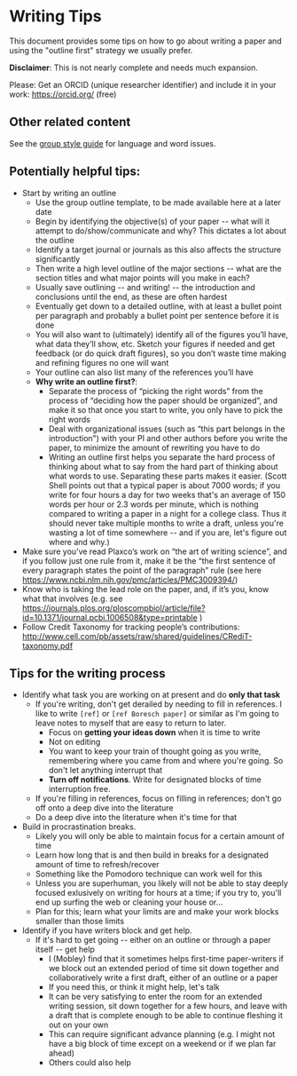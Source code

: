 # Writing Tips

This document provides some tips on how to go about writing a paper and using the "outline first" strategy we usually prefer.

**Disclaimer**: This is not nearly complete and needs much expansion.

Please: Get an ORCID (unique researcher identifier) and include it in your work: https://orcid.org/ (free)

## Other related content
See the [group style guide](https://github.com/MobleyLab/Training/blob/main/Writing/StyleGuide.md) for language and word issues.

## Potentially helpful tips:
- Start by writing an outline
    - Use the group outline template, to be made available here at a later date
    - Begin by identifying the objective(s) of your paper -- what will it attempt to do/show/communicate and why? This dictates a lot about the outline
    - Identify a target journal or journals as this also affects the structure significantly
    - Then write a high level outline of the major sections -- what are the section titles and what major points will you make in each?
    - Usually save outlining -- and writing! -- the introduction and conclusions until the end, as these are often hardest
    - Eventually get down to a detailed outline, with at least a bullet point per paragraph and probably a bullet point per sentence before it is done
    - You will also want to (ultimately) identify all of the figures you’ll have, what data they’ll show, etc. Sketch your figures if needed and get feedback (or do quick draft figures), so you don’t waste time making and refining figures no one will want
    - Your outline can also list many of the references you’ll have
    - **Why write an outline first?**:
        - Separate the process of “picking the right words” from the process of “deciding how the paper should be organized”, and make it so that once you start to write, you only have to pick the right words
        - Deal with organizational issues (such as “this part belongs in the introduction") with your PI and other authors before you write the paper, to minimize the amount of rewriting you have to do
        - Writing an outline first helps you separate the hard process of thinking about what to say from the hard part of thinking about what words to use. Separating these parts makes it easier. (Scott Shell points out that a typical paper is about 7000 words; if you write for four hours a day for two weeks that's an average of 150 words per hour or 2.3 words per minute, which is nothing compared to writing a paper in a night for a college class. Thus it should never take multiple months to write a draft, unless you're wasting a lot of time somewhere -- and if you are, let's figure out where and why.)
- Make sure you’ve read Plaxco’s work on “the art of writing science”, and if you follow just one rule from it, make it be the “the first sentence of every paragraph states the point of the paragraph” rule (see here https://www.ncbi.nlm.nih.gov/pmc/articles/PMC3009394/)
- Know who is taking the lead role on the paper, and, if it’s you, know what that involves (e.g. see https://journals.plos.org/ploscompbiol/article/file?id=10.1371/journal.pcbi.1006508&type=printable )
- Follow Credit Taxonomy for tracking people’s contributions: http://www.cell.com/pb/assets/raw/shared/guidelines/CRediT-taxonomy.pdf

## Tips for the writing process
- Identify what task you are working on at present and do **only that task**
  - If you're writing, don't get derailed by needing to fill in references. I like to write `[ref]` or `[ref Boresch paper]` or similar as I'm going to leave notes to myself that are easy to return to later.
    - Focus on **getting your ideas down** when it is time to write
    - Not on editing
    - You want to keep your train of thought going as you write, remembering where you came from and where you're going. So don't let anything interrupt that
    - **Turn off notifications**. Write for designated blocks of time interruption free.
  - If you're filling in references, focus on filling in references; don't go off onto a deep dive into the literature
  - Do a deep dive into the literature when it's time for that
- Build in procrastination breaks.
  - Likely you will only be able to maintain focus for a certain amount of time
  - Learn how long that is and then build in breaks for a designated amount of time to refresh/recover
  - Something like the Pomodoro technique can work well for this
  - Unless you are superhuman, you likely will not be able to stay deeply focused exlusively on writing for hours at a time; if you try to, you'll end up surfing the web or cleaning your house or...
  - Plan for this; learn what your limits are and make your work blocks smaller than those limits
- Identify if you have writers block and get help.
  - If it's hard to get going -- either on an outline or through a paper itself -- get help
    - I (Mobley) find that it sometimes helps first-time paper-writers if we block out an extended period of time sit down together and collaboratively write a first draft, either of an outline or a paper
    - If you need this, or think it might help, let's talk
    - It can be very satisfying to enter the room for an extended writing session, sit down together for a few hours, and leave with a draft that is complete enough to be able to continue fleshing it out on your own
    - This can require significant advance planning (e.g. I might not have a big block of time except on a weekend or if we plan far ahead)
    - Others could also help
